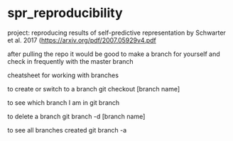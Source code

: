 # spr_reproducibility
project: reproducing results of self-predictive representation by Schwarter et al. 2017
(https://arxiv.org/pdf/2007.05929v4.pdf

after pulling the repo it would be good to make a branch for yourself and check in frequently with the master branch

cheatsheet for working with branches

to create or switch to a branch
git checkout [branch name] 

to see which branch I am in
git branch

to delete a branch
git branch -d [branch name]

to see all branches created
git branch -a
